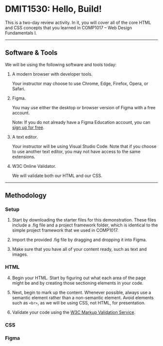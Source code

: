 # DMIT1530: Hello, Build!

This is a two-day review activity. In it, you will cover all of the core HTML and CSS concepts that you learned in COMP1017 – Web Design Fundamentals I.

---

## Software & Tools

We will be using the following software and tools today:

1. A modern browser with developer tools. 

    Your instructor may choose to use Chrome, Edge, Firefox, Opera, or Safari. 

2. Figma.

    You may use either the desktop or browser version of Figma with a free account. 

    Note: If you do not already have a Figma Education account, you can [sign up for free](https://www.figma.com/education/).

3. A text editor. 

    Your instructor will be using Visual Studio Code. Note that if you choose to use another text editor, you may not have access to the same extensions.

4. W3C Online Validator.

    We will validate both our HTML and our CSS.

---

## Methodology

### Setup

1. Start by downloading the starter files for this demonstration. These files include a .fig file and a project framework folder, which is identical to the simple project framework that we used in COMP1017. 

2. Import the provided .fig file by dragging and dropping it into Figma. 

3. Make sure that you have all of your content ready, such as text and images. 


### HTML

4. Begin your HTML. Start by figuring out what each area of the page might be and by creating those sectioning elements in your code. 

5. Next, begin to mark up the content. Whenever possible, always use a semantic element rather than a non-semantic element. Avoid elements such as `<br>`, as we will be using CSS, not HTML, for presentation.

6. Validate your code using the [W3C Markup Validation Service](https://validator.w3.org/).

### CSS

### Figma 